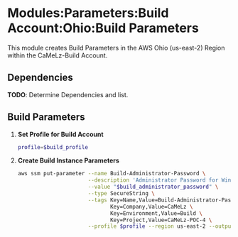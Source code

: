 # Modules:Parameters:Build Account:Ohio:Build Parameters

This module creates Build Parameters in the AWS Ohio (us-east-2) Region within the
CaMeLz-Build Account.

## Dependencies

**TODO**: Determine Dependencies and list.

## Build Parameters

1. **Set Profile for Build Account**

    ```bash
    profile=$build_profile
    ```

1. **Create Build Instance Parameters**

    ```bash
    aws ssm put-parameter --name Build-Administrator-Password \
                          --description 'Administrator Password for Windows Instances' \
                          --value "$build_administrator_password" \
                          --type SecureString \
                          --tags Key=Name,Value=Build-Administrator-Password \
                                 Key=Company,Value=CaMeLz \
                                 Key=Environment,Value=Build \
                                 Key=Project,Value=CaMeLz-POC-4 \
                          --profile $profile --region us-east-2 --output text
    ```
